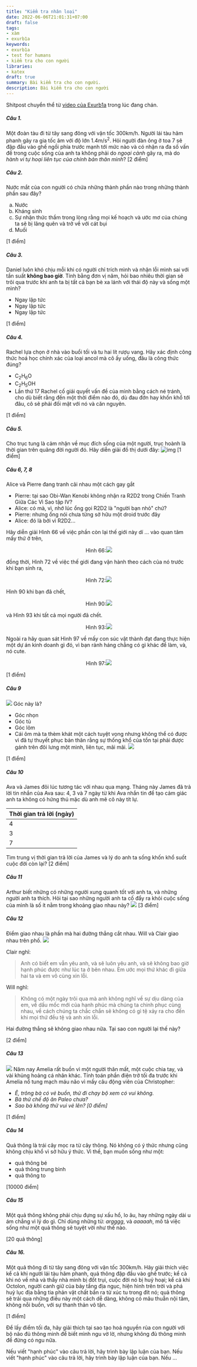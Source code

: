 ```yaml
---
title: "Kiểm tra nhân loại"
date: 2022-06-06T21:01:31+07:00
draft: false
tags:
- xàm
- exurb1a
keywords:
- exurb1a
- test for humans
- kiểm tra cho con người
libraries:
- katex
draft: true
summary: Bài kiểm tra cho con người.
description: Bài kiểm tra cho con người
---
```


Shitpost chuyển thể từ [video của Exurb1a](https://www.youtube.com/watch?v=9uhURpEbK40) trong lúc đang chán.
##### Câu 1.
Một đoàn tàu đi từ tây sang đông với vận tốc $300\mathrm{km/h}$. Người lái tàu hãm phanh gây ra gia tốc âm với độ lớn $1.4\mathrm{m}/\mathrm{s}^2$. Hỏi người đàn ông ở toa 7 sẽ đập đầu vào ghế ngồi phía trước mạnh tới mức nào và có nhận ra đa số vấn đề trong cuộc sống của anh ta không phải do *ngoại cảnh* gây ra, mà do *hành vi tự hoại liên tục của chính bản thân mình*? 
[2 điểm]

##### Câu 2.
Nước mắt của con người có chứa những thành phần nào trong những thành phần sau đây? <ol type="a">
  <li>Nước</li>
  <li>Kháng sinh</li>
  <li>Sự nhận thức thầm trong lòng rằng mọi kế hoạch và ước mơ của chúng ta sẽ bị lãng quên và trở về với cát bụi</li>
  <li>Muối</li>
</ol>
[1 điểm]

##### Câu 3.
Daniel luôn khó chịu mỗi khi có người chỉ trích mình và nhận lỗi mình sai với tần suất **không bao giờ**. Tính bằng đơn vị năm, hỏi bao nhiêu thời gian sẽ trôi qua trước khi anh ta bị tất cả bạn bè xa lánh với thái độ này và sống một mình?
- Ngay lập tức
- Ngay lập tức
- Ngay lập tức

[1 điểm]

##### Câu 4. 
Rachel lựa chọn ở nhà vào buổi tối và tu hai lít rượu vang. Hãy xác định công thức hoá học chính xác của loại ancol mà cô ấy uống, đâu là công thức đúng?
- $\mathrm{C_2H_6O}$
- $\mathrm{C_2H_5OH}$
- Lần thứ 17 Rachel cố giải quyết vấn đề của mình bằng cách né tránh, cho dù biết rằng đến một thời điểm nào đó, dù đau đớn hay khốn khổ tới đâu, cô sẽ phải đối mặt với nó và căn nguyên.

[1 điểm]

##### Câu 5.
Cho trục tung là cảm nhận về mục đích sống của một người, trục hoành là thời gian trên quãng đời người đó. Hãy diễn giải đồ thị dưới đây:
![img](/img/exam_for_humans_01.png)
[1 điểm]

##### Câu 6, 7, 8
Alice và Pierre đang tranh cãi nhau một cách gay gắt
- Pierre: tại sao Obi-Wan Kenobi không nhận ra R2D2 trong Chiến Tranh Giữa Các Vì Sao tập IV?
- Alice: có mà, vì, nhớ lúc ổng gọi R2D2 là "người bạn nhỏ" chứ?
- Pierre: nhưng ổng nói chưa từng sở hữu một droid trước đây
- Alice: đó là bởi vì R2D2...

Hãy diễn giải Hình 66 về việc phần còn lại thế giới này dí ... vào quan tâm mấy thứ ở trên,
<div align="center">Hình 66:<img src="/img/exam_for_humans_02.png"/></div>

đồng thời, Hình 72 về việc thế giới đang vận hành theo cách của nó trước khi bạn sinh ra,
<div align="center">Hình 72:<img src="/img/exam_for_humans_03.png"/></div>

Hình 90 khi bạn đã chết,
<div align="center">Hình 90:<img src="/img/exam_for_humans_03.png"/></div>

và Hình 93 khi tất cả mọi người đã chết.
<div align="center">Hình 93:<img src="/img/exam_for_humans_03.png"/></div>

Ngoài ra hãy quan sát Hình 97 về mấy con súc vật thành đạt đang thực hiện một dự án kinh doanh gì đó, vì bạn rảnh háng chẳng có gì khác để làm, và, nó cute.

<div align="center">Hình 97:<img src="/img/exam_for_humans_04.png"/></div>


[1 điểm]

##### Câu 9
![](/img/exam_for_humans_05.png)
Góc này là?
- Góc nhọn
- Góc tù
- Góc lõm
- Cái ôm mà ta thèm khát một cách tuyệt vọng nhưng không thể có được vì đã tự thuyết phục bản thân rằng sự thống khổ của tồn tại phải được gánh trên đôi lưng một mình, liên tục, mãi mãi.
![](/img/exam_for_humans_06.png)

[1 điểm]

##### Câu 10
Ava và James đôi lúc tương tác với nhau qua mạng. Tháng này James đã trả lời tin nhắn của Ava sau: 4, 3 và 7 ngày từ khi Ava nhắn tin để tạo cảm giác anh ta không có hứng thú mặc dù anh mê cô này tít lự.

| Thời gian trả lời (ngày) |
| --- |
| 4 |
| 3 |
| 7 |

Tìm trung vị thời gian trả lời của James và lý do anh ta sống khốn khổ suốt cuộc đời còn lại?
[2 điểm]

##### Câu 11
Arthur biết những có những người xung quanh tốt với anh ta, và những người anh ta thích. Hỏi tại sao những người anh ta cố đẩy ra khỏi cuộc sống của mình là số ít nằm trong khoảng giao nhau này?
![](/img/exam_for_humans_07.png)
[3 điểm]

##### Câu 12
Điểm giao nhau là phần mà hai đường thẳng cắt nhau. Will và Clair giao nhau trên phố.
![](/img/exam_for_humans_08.png)

Clair nghĩ: 
> Anh có biết em vẫn yêu anh, và sẽ luôn yêu anh, và sẽ không bao giờ hạnh phúc được như lúc ta ở bên nhau. Em ước mọi thứ khác đi giữa hai ta và em vô cùng xin lỗi.

Will nghĩ:
> Không có một ngày trôi qua mà anh không nghĩ về sự dịu dàng của em, về dấu mốc mới của hạnh phúc mà chúng ta chinh phục cùng nhau, về cách chúng ta chắc chắn sẽ không có gì tệ xảy ra cho đến khi mọi thứ đều tệ và anh xin lỗi.

Hai đường thẳng sẽ không giao nhau nữa.
Tại sao con người lại thế này?

[2 điểm]

##### Câu 13
![](/img/exam_for_humans_09.png)
Năm nay Amelia rất buồn vì một người thân mất, một cuộc chia tay, và vài khủng hoảng cá nhân khác. Tính toán phần điện trở tối đa trước khi Amelia nổ tung mạch máu não vì mấy câu động viên của Christopher:
- *Ê, trông bà có vẻ buồn, thử đi chạy bộ xem có vui không.*
- *Bà thử chế độ ăn Paleo chưa?*
- *Sao bà không thử vui vẻ lên? [0 điểm]*

[1 điểm]

##### Câu 14
Quả thông là trái cây mọc ra từ cây thông. Nó không có ý thức nhưng cũng không chịu khổ vì sở hữu ý thức. Vì thế, bạn muốn sống như một:
- quả thông bé
- quả thông trung bình
- quả thông to

[10000 điểm]

##### Câu 15
Một quả thông không phải chịu đựng sự xấu hổ, lo âu, hay những ngày dài u ám chẳng vì lý do gì. Chỉ dùng những từ: *argggg*, và *aaaaah*, mô tả việc sống như một quả thông sẽ tuyệt vời như thế nào.

[20 quả thông]
##### Câu 16.
Một quả thông đi từ tây sang đông với vận tốc $300\mathrm{km/h}$. Hãy giải thích việc kể cả khi người lái tàu hãm phanh, quả thông đập đầu vào ghế trước; kể cả khi nó về nhà và thấy nhà mình bị đốt trụi, cuộc đời nó bị huỷ hoại; kể cả khi Octolon, người canh giữ của bảy tầng địa ngục, hiện hình trên trời và phá huỷ lục địa bằng tia phản vật chất bắn ra từ xúc tu trong đít nó; quả thông sẽ trải qua những điều này một cách dễ dàng, không có mâu thuẫn nội tâm, không nỗi buồn, với sự thanh thản vô tận.

[1 điểm]

Để lấy điểm tối đa, hãy giải thích tại sao tạo hoá nguyền rủa con người với bộ não đủ thông minh để biết mình ngu vờ lờ, nhưng không đủ thông minh để đừng có ngu nữa.

Nếu viết "hạnh phúc" vào câu trả lời, hãy trình bày lập luận của bạn.
Nếu viết "hạnh phúc" vào câu trả lời, hãy trình bày lập luận của bạn.
Nếu ...

